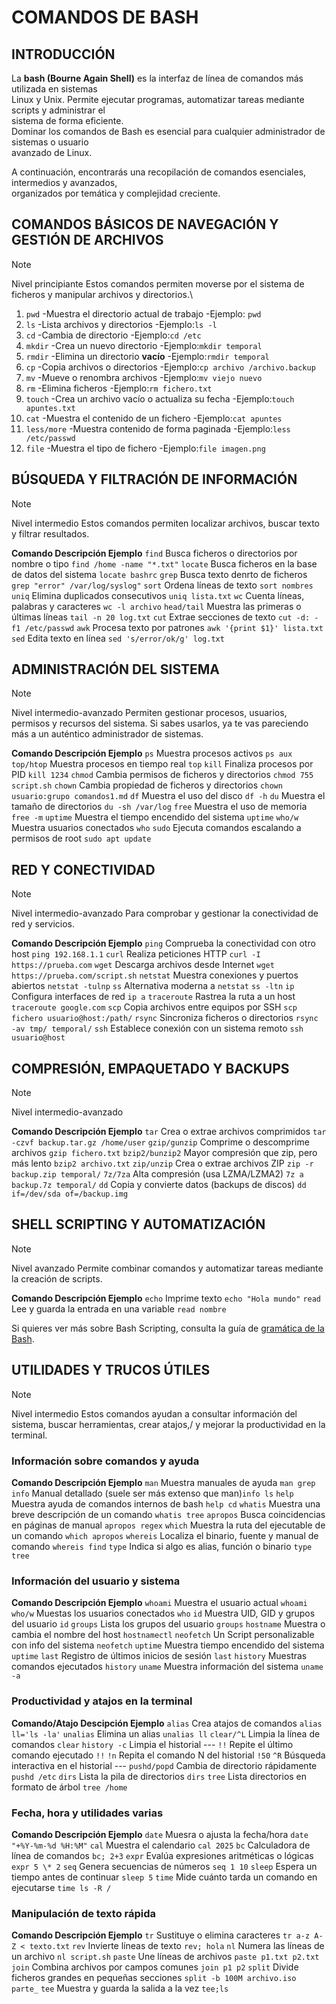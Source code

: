 # COMANDOS DE BASH

## INTRODUCCIÓN

La **bash (Bourne Again Shell)** es la interfaz de línea de comandos más utilizada en sistemas\
Linux y Unix. Permite ejecutar programas, automatizar tareas mediante scripts y administrar el\
sistema de forma eficiente.\
Dominar los comandos de Bash es esencial para cualquier administrador de sistemas o usuario\
avanzado de Linux.

A continuación, encontrarás una recopilación de comandos esenciales, intermedios y avanzados,\
organizados por temática y complejidad creciente.

## COMANDOS BÁSICOS DE NAVEGACIÓN Y GESTIÓN DE ARCHIVOS

> [!NOTE]
> Nivel principiante
> Estos comandos permiten moverse por el sistema de ficheros y manipular archivos y directorios.\

1. ```pwd```
   -Muestra el directorio actual de trabajo
   -Ejemplo: ```pwd```
3. ```ls```
   -Lista archivos y directorios
   -Ejemplo:```ls -l```
5. ```cd```
   -Cambia de directorio
   -Ejemplo:```cd /etc```
7. ```mkdir```
   -Crea un nuevo directorio
   -Ejemplo:```mkdir temporal```
9. ```rmdir```
   -Elimina un directorio **vacío**
   -Ejemplo:```rmdir temporal```
11. ```cp```
    -Copia archivos o directorios
    -Ejemplo:```cp archivo /archivo.backup```
13. ```mv```
    -Mueve o renombra archivos
    -Ejemplo:```mv viejo nuevo```
15. ```rm```
    -Elimina ficheros
    -Ejemplo:```rm fichero.txt```
17. ```touch```
    -Crea un archivo vacío o actualiza su fecha
    -Ejemplo:```touch apuntes.txt```
19. ```cat```
    -Muestra el contenido de un fichero
    -Ejemplo:```cat apuntes```
21. ```less/more```
    -Muestra contenido de forma paginada
    -Ejemplo:```less /etc/passwd```
23. ```file```
    -Muestra el tipo de fichero
    -Ejemplo:```file imagen.png```

## BÚSQUEDA Y FILTRACIÓN DE INFORMACIÓN

> [!NOTE]
> Nivel intermedio
> Estos comandos permiten localizar archivos, buscar texto y filtrar resultados.

**Comando               Descripción                                     Ejemplo**
```find```		Busca ficheros o directorios por nombre o tipo	```find /home -name "*.txt"```
```locate```		Busca ficheros en la base de datos del sistema	```locate bashrc```
```grep```		Busca texto denrto de ficheros			```grep "error" /var/log/syslog"```
```sort```		Ordena líneas de texto				```sort nombres```
```uniq```		Elimina duplicados consecutivos			```uniq lista.txt```
```wc```		Cuenta líneas, palabras y caracteres		```wc -l archivo```
```head/tail```		Muestra las primeras o últimas líneas		```tail -n 20 log.txt```
```cut```		Extrae secciones de texto			```cut -d: -f1 /etc/passwd```
```awk```		Procesa texto por patrones			```awk '{print $1}' lista.txt```
```sed```		Edita texto en línea				```sed 's/error/ok/g' log.txt```

## ADMINISTRACIÓN DEL SISTEMA

> [!NOTE]
> Nivel intermedio-avanzado
> Permiten gestionar procesos, usuarios, permisos y recursos del sistema.
> Si sabes usarlos, ya te vas pareciendo más a un auténtico administrador de sistemas.

**Comando		Descripción					Ejemplo**
```ps```		Muestra procesos activos			```ps aux```
```top/htop```		Muestra procesos en tiempo real			```top```
```kill```		Finaliza procesos por PID			```kill 1234```
```chmod```		Cambia permisos de ficheros y directorios	```chmod 755 script.sh```
```chown```		Cambia propiedad de ficheros y directorios	```chown usuario:grupo comandos1.md```
```df```		Muestra el uso del disco			```df -h```
```du```		Muestra el tamaño de directorios		```du -sh /var/log```
```free```		Muestra el uso de memoria			```free -m```
```uptime```		Muestra el tiempo encendido del sistema		```uptime```
```who/w```		Muestra usuarios conectados			```who```
```sudo```		Ejecuta comandos escalando a permisos de root	```sudo apt update```

## RED Y CONECTIVIDAD

> [!NOTE]
> Nivel intermedio-avanzado
> Para comprobar y gestionar la conectividad de red y servicios.

**Comando		Descripción					Ejemplo**
```ping```		Comprueba la conectividad con otro host		```ping 192.168.1.1```
```curl```		Realiza peticiones HTTP				```curl -I https://prueba.com```
```wget```		Descarga archivos desde Internet		```wget https://prueba.com/script.sh```
```netstat```		Muestra conexiones y puertos abiertos		```netstat -tulnp```
```ss```		Alternativa moderna a ```netstat```		```ss -ltn```
```ip```		Configura interfaces de red			```ip a```
```traceroute```	Rastrea la ruta a un host			```traceroute google.com```
```scp```		Copia archivos entre equipos por SSH		```scp fichero usuario@host:/path/```
```rsync```		Sincroniza ficheros o directorios		```rsync -av tmp/ temporal/```
```ssh```		Establece conexión con un sistema remoto	```ssh usuario@host```

## COMPRESIÓN, EMPAQUETADO Y BACKUPS

> [!NOTE]
> Nivel intermedio-avanzado

**Comando		Descripción					Ejemplo**
```tar```		Crea o extrae archivos comprimidos		```tar -czvf backup.tar.gz /home/user```
```gzip/gunzip```	Comprime o descomprime archivos			```gzip fichero.txt```
```bzip2/bunzip2```	Mayor compresión que zip, pero más lento	```bzip2 archivo.txt```
```zip/unzip```		Crea o extrae archivos ZIP			```zip -r backup.zip temporal/```
```7z/7za```		Alta compresión (usa LZMA/LZMA2)		```7z a backup.7z temporal/```
```dd```		Copia y convierte datos (backups de discos)	```dd if=/dev/sda of=/backup.img```

## SHELL SCRIPTING Y AUTOMATIZACIÓN

> [!NOTE]
> Nivel avanzado
> Permite combinar comandos y automatizar tareas mediante la creación de scripts.

**Comando		Descripción					Ejemplo**
```echo```		Imprime texto					```echo "Hola mundo"```
```read```		Lee y guarda la entrada en una variable		```read nombre```

Si quieres ver más sobre Bash Scripting, consulta la guía de [gramática de la Bash](DOC/gramatica.md).

## UTILIDADES Y TRUCOS ÚTILES

> [!NOTE]
> Nivel intermedio
> Estos comandos ayudan a consultar información del sistema, buscar herramientas, crear atajos,/
> y mejorar la productividad en la terminal.

### Información sobre comandos y ayuda

**Comando		Descripción					Ejemplo**
```man```		Muestra manuales de ayuda			```man grep```
```info```		Manual detallado (suele ser más extenso que man)```info ls```
```help```		Muestra ayuda de comandos internos de bash	```help cd```
```whatis```		Muestra una breve descripción de un comando	```whatis tree```
```apropos```		Busca coincidencias en páginas de manual	```apropos regex```
```which```		Muestra la ruta del ejecutable de un comando	```which apropos```
```whereis```		Localiza el binario, fuente y manual de comando ```whereis find```
```type```		Indica si algo es alias, función o binario	```type tree```

### Información del usuario y sistema

**Comando		Descripción					Ejemplo**
```whoami```		Muestra el usuario actual			```whoami```
```who/w```		Muestas los usuarios conectados			```who```
```id```		Muestra UID, GID y grupos del usuario		```id```
```groups```		Lista los grupos del usuario			```groups```
```hostname```		Muestra o cambia el nombre del host		```hostnamectl```
```neofetch```		Un Script personalizable con info del sistema	```neofetch```
```uptime```		Muestra tiempo encendido del sistema		```uptime```
```last```		Registro de últimos inicios de sesión		```last```
```history```		Muestras comandos ejecutados			```history```
```uname```		Muestra información del sistema			```uname -a```

### Productividad y atajos en la terminal

**Comando/Atajo		Descipción					Ejemplo**
```alias```		Crea atajos de comandos				```alias ll='ls -la'```
```unalias```		Elimina un alias				```unalias ll```
```clear/^L```		Limpia la línea de comandos			```clear```
```history -c```	Limpia el historial				---
```!!```		Repite el último comando ejecutado		```!!```
```!n```		Repita el comando N del historial		```!50```
```^R```		Búsqueda interactiva en el historial		---
```pushd/popd```	Cambia de directorio rápidamente		```pushd /etc```
```dirs```		Lista la pila de directorios			```dirs```
```tree```		Lista directorios en formato de árbol		```tree /home```

### Fecha, hora y utilidades varias

**Comando		Descripción					Ejemplo**
```date```		Muesra o ajusta la fecha/hora			```date "+%Y-%m-%d %H:%M"```
```cal```		Muestra el calendario				```cal 2025```
```bc```		Calculadora de línea de comandos		```bc; 2+3```
```expr```		Evalúa expresiones aritméticas o lógicas	``` expr 5 \* 2```
```seq```		Genera secuencias de números			```seq 1 10```
```sleep```		Espera un tiempo antes de continuar		```sleep 5```
```time```		Mide cuánto tarda un comando en ejecutarse	```time ls -R /```

### Manipulación de texto rápida

**Comando		Descripción					Ejemplo**
```tr```		Sustituye o elimina caracteres			```tr a-z A-Z < texto.txt```
```rev```		Invierte líneas de texto			```rev; hola```
```nl```		Numera las líneas de un archivo			```nl script.sh```
```paste```		Une líneas de archivos				```paste p1.txt p2.txt```
```join```		Combina archivos por campos comunes		```join p1 p2```
```split```		Divide ficheros grandes en pequeñas secciones	```split -b 100M archivo.iso parte_```
```tee```		Muestra y guarda la salida a la vez		```tee;ls```


